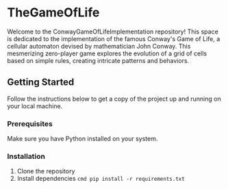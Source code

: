 # TheGameOfLife
Welcome to the ConwayGameOfLifeImplementation repository! This space is dedicated to the implementation of the famous Conway's Game of Life, a cellular automaton devised by mathematician John Conway. This mesmerizing zero-player game explores the evolution of a grid of cells based on simple rules, creating intricate patterns and behaviors.


## Getting Started

Follow the instructions below to get a copy of the project up and running on your local machine.

### Prerequisites

Make sure you have Python installed on your system.

### Installation

1. Clone the repository
2. Install dependencies ```cmd pip install -r requirements.txt ```
